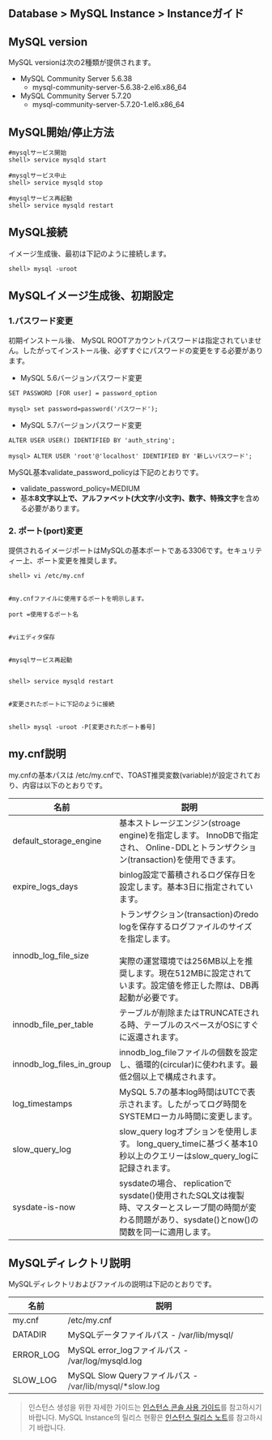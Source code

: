 ## Database > MySQL Instance > Instanceガイド

## MySQL version

MySQL versionは次の2種類が提供されます。

* MySQL Community Server 5.6.38
    * mysql-community-server-5.6.38-2.el6.x86_64
* MySQL Community Server 5.7.20
    * mysql-community-server-5.7.20-1.el6.x86_64

## MySQL開始/停止方法

```
#mysqlサービス開始
shell> service mysqld start

#mysqlサービス中止
shell> service mysqld stop

#mysqlサービス再起動
shell> service mysqld restart
```

## MySQL接続

イメージ生成後、最初は下記のように接続します。

```
shell> mysql -uroot
```

## MySQLイメージ生成後、初期設定

### 1\.パスワード変更

初期インストール後、 MySQL ROOTアカウントパスワードは指定されていません。したがってインストール後、必ずすぐにパスワードの変更をする必要があります。

* MySQL 5.6バージョンパスワード変更

```
SET PASSWORD [FOR user] = password_option

mysql> set password=password('パスワード');
```

* MySQL 5.7バージョンパスワード変更

```
ALTER USER USER() IDENTIFIED BY 'auth_string';

mysql> ALTER USER 'root'@'localhost' IDENTIFIED BY '新しいパスワード';
```

MySQL基本validate\_password\_policyは下記のとおりです。

* validate\_password\_policy=MEDIUM
* 基本**8文字以上で、アルファベット(大文字/小文字)、数字、特殊文字**を含める必要があります。

### 2\. ポート(port)変更

提供されるイメージポートはMySQLの基本ポートである3306です。セキュリティー上、ポート変更を推奨します。

```
shell> vi /etc/my.cnf


#my.cnfファイルに使用するポートを明示します。

port =使用するポート名


#viエディタ保存


#mysqlサービス再起動


shell> service mysqld restart


#変更されたポートに下記のように接続


shell> mysql -uroot -P[変更されたポート番号]
```

## my.cnf説明

my.cnfの基本パスは /etc/my.cnfで、TOAST推奨変数(variable)が設定されており、内容は以下のとおりです。

| 名前 | 説明 |
| --- | --- |
| default\_storage\_engine | 基本ストレージエンジン(stroage engine)を指定します。 InnoDBで指定され、 Online-DDLとトランザクション(transaction)を使用できます。 |
| expire\_logs\_days | binlog設定で蓄積されるログ保存日を設定します。基本3日に指定されています。 |
| innodb\_log\_file\_size | トランザクション(transaction)のredo logを保存するログファイルのサイズを指定します。 <br><br>実際の運営環境では256MB以上を推奨します。現在512MBに設定されています。設定値を修正した際は、DB再起動が必要です。 |
| innodb\_file\_per\_table | テーブルが削除またはTRUNCATEされる時、テーブルのスペースがOSにすぐに返還されます。 |
| innodb\_log\_files\_in\_group | innodb\_log\_fileファイルの個数を設定し、循環的\(circular\)に使われます。最低2個以上で構成されます。 |
| log_timestamps | MySQL 5.7の基本log時間はUTCで表示されます。したがってログ時間をSYSTEMローカル時間に変更します。 |
| slow\_query\_log | slow\_query logオプションを使用します。 long\_query\_timeに基づく基本10秒以上のクエリーはslow\_query\_logに記録されます。 |
| sysdate-is-now | sysdateの場合、 replicationでsysdate()使用されたSQL文は複製時、マスターとスレーブ間の時間が変わる問題があり、sysdate()とnow()の関数を同一に適用します。 |

## MySQLディレクトリ説明

MySQLディレクトリおよびファイルの説明は下記のとおりです。

| 名前 | 説明 |
| --- | --- |
| my.cnf | /etc/my.cnf |
| DATADIR | MySQLデータファイルパス - /var/lib/mysql/ |
| ERROR_LOG | MySQL error_logファイルパス - /var/log/mysqld.log |
| SLOW_LOG | MySQL Slow Queryファイルパス -  <span style="color:#333333">/var/lib/mysql/*slow.log</span> |



> 인스턴스 생성을 위한 자세한 가이드는 [인스턴스 콘솔 사용 가이드](/Compute/Instance/ja/console-guide/)를 참고하시기 바랍니다.
> MySQL Instance의 릴리스 현황은 [인스턴스 릴리스 노트](/Compute/ja/release-notes/)를 참고하시기 바랍니다.


